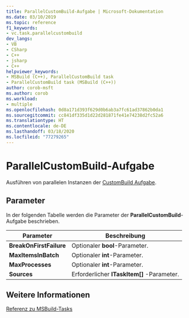 ```yaml
---
title: ParallelCustomBuild-Aufgabe | Microsoft-Dokumentation
ms.date: 03/10/2019
ms.topic: reference
f1_keywords:
- vc.task.parallelcustombuild
dev_langs:
- VB
- CSharp
- C++
- jsharp
- C++
helpviewer_keywords:
- MSBuild (C++), ParallelCustomBuild task
- ParallelCustomBuild task (MSBuild (C++))
author: corob-msft
ms.author: corob
ms.workload:
- multiple
ms.openlocfilehash: 0d8a171d393f629d0b6ab3a7fc61ad37862b0da1
ms.sourcegitcommit: cc841df335d1d22d281871fe41e74238d2fc52a6
ms.translationtype: HT
ms.contentlocale: de-DE
ms.lasthandoff: 03/18/2020
ms.locfileid: "77279265"
---
```

# <a name="parallelcustombuild-task"></a>ParallelCustomBuild-Aufgabe

Ausführen von parallelen Instanzen der [CustomBuild Aufgabe](../msbuild/custombuild-task.md).

## <a name="parameters"></a>Parameter

In der folgenden Tabelle werden die Parameter der **ParallelCustomBuild**-Aufgabe beschrieben.

|Parameter|Beschreibung|
|---------------|-----------------|
|**BreakOnFirstFailure**|Optionaler **bool**-Parameter.|
|**MaxItemsInBatch**|Optionaler **int**-Parameter.|
|**MaxProcesses**|Optionaler **int**-Parameter.|
|**Sources**|Erforderlicher **ITaskItem[]** -Parameter.|

## <a name="see-also"></a>Weitere Informationen

[Referenz zu MSBuild-Tasks](../msbuild/msbuild-task-reference.md)